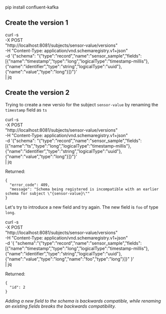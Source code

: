 pip install confluent-kafka

## Create the version 1

curl -s \
  -X POST \
  "http://localhost:8081/subjects/sensor-value/versions" \
  -H "Content-Type: application/vnd.schemaregistry.v1+json" \
  -d '{"schema": "{\"type\":\"record\",\"name\":\"sensor_sample\",\"fields\":[{\"name\":\"timestamp\",\"type\":\"long\",\"logicalType\":\"timestamp-millis\"},{\"name\":\"identifier\",\"type\":\"string\",\"logicalType\":\"uuid\"},{\"name\":\"value\",\"type\":\"long\"}]}"}' \
  | jq

## Create the version 2

Trying to create a new versio for the subject `sensor-value` by renaming the `timestamp` field as `ts`

curl -s \
  -X POST \
  "http://localhost:8081/subjects/sensor-value/versions" \
  -H "Content-Type: application/vnd.schemaregistry.v1+json" \
  -d '{"schema": "{\"type\":\"record\",\"name\":\"sensor_sample\",\"fields\":[{\"name\":\"ts\",\"type\":\"long\",\"logicalType\":\"timestamp-millis\"},{\"name\":\"identifier\",\"type\":\"string\",\"logicalType\":\"uuid\"},{\"name\":\"value\",\"type\":\"long\"}]}"}' \
  | jq

Returned:

```
{
  "error_code": 409,
  "message": "Schema being registered is incompatible with an earlier schema for subject \"{sensor-value}\""
}
```

Let's try to introduce a new field and try again.
The new field is `foo` of type `long`.

curl -s \
  -X POST \
  "http://localhost:8081/subjects/sensor-value/versions" \
  -H "Content-Type: application/vnd.schemaregistry.v1+json" \
  -d '{
   "schema":"{\"type\":\"record\",\"name\":\"sensor_sample\",\"fields\":[{\"name\":\"timestamp\",\"type\":\"long\",\"logicalType\":\"timestamp-millis\"},{\"name\":\"identifier\",\"type\":\"string\",\"logicalType\":\"uuid\"},{\"name\":\"value\",\"type\":\"long\",\"name\":\"foo\",\"type\":\"long\"}]}"
}' \
  | jq

Returned:

```
{
  "id": 2
}
```

*Adding a new field to the schema is backwards compatible, while renaming an existing fields breaks the backwards compatibility.*

